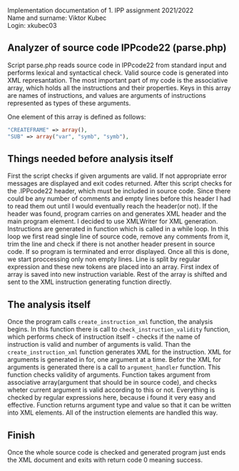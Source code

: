Implementation documentation of 1. IPP assignment 2021/2022\
Name and surname: Viktor Kubec\
Login: xkubec03

## Analyzer of source code IPPcode22 (parse.php)
Script parse.php reads source code in IPPcode22 from standard input and performs lexical and syntactical check.
Valid source code is generated into XML represantation. The most important part of my code is the associative array,
which holds all the instructions and their properties. Keys in this array are names of instructions, and values are 
arguments of instructions represented as types of these arguments.

One element of this array is defined as follows:
```php
"CREATEFRAME" => array(),
"SUB" => array("var", "symb", "symb"),
```

## Things needed before analysis itself
First the script checks if given arguments are valid. If not appropriate error messages are displayed and exit codes returned.
After this script checks for the .IPPcode22 header, which must be included in source code. Since there could be any number of
comments and empty lines before this header I had to read them out until I would eventually reach the header(or not). If the 
header was found, program carries on and generates XML header and the main program element. I decided to use XMLWriter for
XML generation. Instructions are generated in function which is called in a while loop. In this loop we first read single line
of source code, remove any comments from it, trim the line and check if there is not another header present in source code.
If so program is terminated and error displayed. Once all this is done, we start proccessing only non empty lines. Line is split
by regular expression and these new tokens are placed into an array. First index of array is saved into new instruction variable.
Rest of the array is shifted and sent to the XML instruction generating function directly.

## The analysis itself
Once the program calls `create_instruction_xml` function, the analysis begins. In this function there is call to `check_instruction_validity`
function, which performs check of instruction itself - checks if the name of instruction is valid and number of arguments is valid.
Than the `create_instruction_xml` function generates XML for the instruction. XML for arguments is generated in for, one argument at a time.
Befor the XML for arguments is generated there is a call to `argument_handler` function. This function checks validity of arguments.
Function takes argument from associative array(argument that should be in source code), and checks wheter current argument is valid according to 
this or not. Everything is checked by regular expressions here, because i found it very easy and effective. Function returns argument type and 
value so that it can be written into XML elements. All of the instruction elements are handled this way.

## Finish
Once the whole source code is checked and generated program just ends the XML document and exits with return code 0 meaning success.
